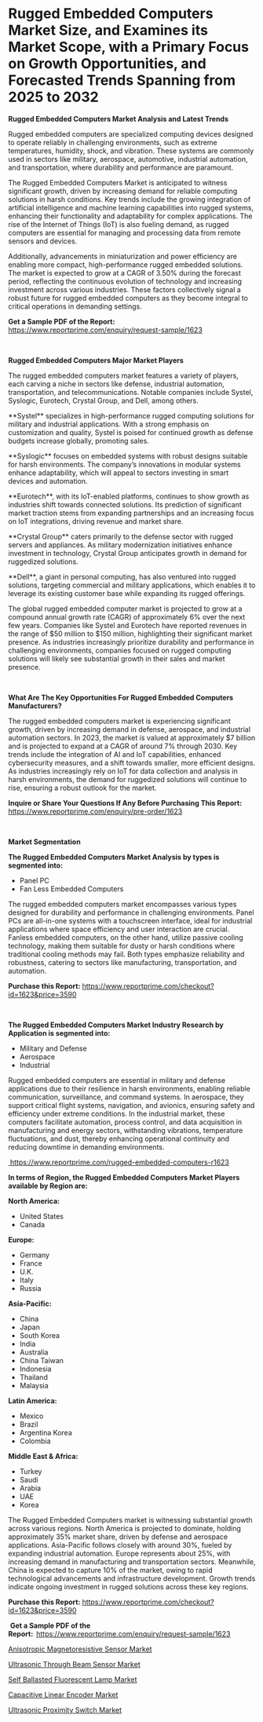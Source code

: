 <p><h1>Rugged Embedded Computers Market Size, and Examines its Market Scope, with a Primary Focus on Growth Opportunities, and Forecasted Trends Spanning from 2025 to 2032</h1></p><p><strong>Rugged Embedded Computers Market Analysis and Latest Trends</strong></p>
<p><p>Rugged embedded computers are specialized computing devices designed to operate reliably in challenging environments, such as extreme temperatures, humidity, shock, and vibration. These systems are commonly used in sectors like military, aerospace, automotive, industrial automation, and transportation, where durability and performance are paramount.</p><p>The Rugged Embedded Computers Market is anticipated to witness significant growth, driven by increasing demand for reliable computing solutions in harsh conditions. Key trends include the growing integration of artificial intelligence and machine learning capabilities into rugged systems, enhancing their functionality and adaptability for complex applications. The rise of the Internet of Things (IoT) is also fueling demand, as rugged computers are essential for managing and processing data from remote sensors and devices.</p><p>Additionally, advancements in miniaturization and power efficiency are enabling more compact, high-performance rugged embedded solutions. The market is expected to grow at a CAGR of 3.50% during the forecast period, reflecting the continuous evolution of technology and increasing investment across various industries. These factors collectively signal a robust future for rugged embedded computers as they become integral to critical operations in demanding settings.</p></p>
<p><strong>Get a Sample PDF of the Report:&nbsp;</strong> <a href="https://www.reportprime.com/enquiry/request-sample/1623?utm_campaign=1876&utm_medium=2&utm_source=Github&utm_content=ia&utm_term=18032025&utm_id=rugged-embedded-computers">https://www.reportprime.com/enquiry/request-sample/1623</a></p>
<p>&nbsp;</p>
<p><strong>Rugged Embedded Computers Major Market Players</strong></p>
<p><p>The rugged embedded computers market features a variety of players, each carving a niche in sectors like defense, industrial automation, transportation, and telecommunications. Notable companies include Systel, Syslogic, Eurotech, Crystal Group, and Dell, among others.</p><p>**Systel** specializes in high-performance rugged computing solutions for military and industrial applications. With a strong emphasis on customization and quality, Systel is poised for continued growth as defense budgets increase globally, promoting sales.</p><p>**Syslogic** focuses on embedded systems with robust designs suitable for harsh environments. The company’s innovations in modular systems enhance adaptability, which will appeal to sectors investing in smart devices and automation.</p><p>**Eurotech**, with its IoT-enabled platforms, continues to show growth as industries shift towards connected solutions. Its prediction of significant market traction stems from expanding partnerships and an increasing focus on IoT integrations, driving revenue and market share.</p><p>**Crystal Group** caters primarily to the defense sector with rugged servers and appliances. As military modernization initiatives enhance investment in technology, Crystal Group anticipates growth in demand for ruggedized solutions. </p><p>**Dell**, a giant in personal computing, has also ventured into rugged solutions, targeting commercial and military applications, which enables it to leverage its existing customer base while expanding its rugged offerings.</p><p>The global rugged embedded computer market is projected to grow at a compound annual growth rate (CAGR) of approximately 6% over the next few years. Companies like Systel and Eurotech have reported revenues in the range of $50 million to $150 million, highlighting their significant market presence. As industries increasingly prioritize durability and performance in challenging environments, companies focused on rugged computing solutions will likely see substantial growth in their sales and market presence.</p></p>
<p>&nbsp;</p>
<p><strong>What Are The Key Opportunities For Rugged Embedded Computers Manufacturers?</strong></p>
<p><p>The rugged embedded computers market is experiencing significant growth, driven by increasing demand in defense, aerospace, and industrial automation sectors. In 2023, the market is valued at approximately $7 billion and is projected to expand at a CAGR of around 7% through 2030. Key trends include the integration of AI and IoT capabilities, enhanced cybersecurity measures, and a shift towards smaller, more efficient designs. As industries increasingly rely on IoT for data collection and analysis in harsh environments, the demand for ruggedized solutions will continue to rise, ensuring a robust outlook for the market.</p></p>
<p><strong>Inquire or Share Your Questions If Any Before Purchasing This Report:</strong> <a href="https://www.reportprime.com/enquiry/pre-order/1623?utm_campaign=1876&utm_medium=2&utm_source=Github&utm_content=ia&utm_term=18032025&utm_id=rugged-embedded-computers">https://www.reportprime.com/enquiry/pre-order/1623</a></p>
<p>&nbsp;</p>
<p><strong>Market Segmentation</strong></p>
<p><strong>The Rugged Embedded Computers Market Analysis by types is segmented into:</strong></p>
<p><ul><li>Panel PC</li><li>Fan Less Embedded Computers</li></ul></p>
<p><p>The rugged embedded computers market encompasses various types designed for durability and performance in challenging environments. Panel PCs are all-in-one systems with a touchscreen interface, ideal for industrial applications where space efficiency and user interaction are crucial. Fanless embedded computers, on the other hand, utilize passive cooling technology, making them suitable for dusty or harsh conditions where traditional cooling methods may fail. Both types emphasize reliability and robustness, catering to sectors like manufacturing, transportation, and automation.</p></p>
<p><strong>Purchase this Report:&nbsp;</strong><a href="https://www.reportprime.com/checkout?id=1623&price=3590&utm_campaign=1876&utm_medium=2&utm_source=Github&utm_content=ia&utm_term=18032025&utm_id=rugged-embedded-computers">https://www.reportprime.com/checkout?id=1623&price=3590</a></p>
<p>&nbsp;</p>
<p><strong>The Rugged Embedded Computers Market Industry Research by Application is segmented into:</strong></p>
<p><ul><li>Military and Defense</li><li>Aerospace</li><li>Industrial</li></ul></p>
<p><p>Rugged embedded computers are essential in military and defense applications due to their resilience in harsh environments, enabling reliable communication, surveillance, and command systems. In aerospace, they support critical flight systems, navigation, and avionics, ensuring safety and efficiency under extreme conditions. In the industrial market, these computers facilitate automation, process control, and data acquisition in manufacturing and energy sectors, withstanding vibrations, temperature fluctuations, and dust, thereby enhancing operational continuity and reducing downtime in demanding environments.</p></p>
<p><a href="https://www.reportprime.com/rugged-embedded-computers-r1623?utm_campaign=1876&utm_medium=2&utm_source=Github&utm_content=ia&utm_term=18032025&utm_id=rugged-embedded-computers">&nbsp;https://www.reportprime.com/rugged-embedded-computers-r1623</a></p>
<p><strong>In terms of Region, the Rugged Embedded Computers Market Players available by Region are:</strong></p>
<p>
    <p> <strong> North America: </strong>
        <ul>
            <li>United States</li>
            <li>Canada</li>
        </ul>
        </p> 
    <p> <strong> Europe: </strong>
        <ul>
            <li>Germany</li>
            <li>France</li>
            <li>U.K.</li>
            <li>Italy</li>
            <li>Russia</li>
        </ul>
        </p> 
    <p> <strong> Asia-Pacific: </strong>
        <ul>
            <li>China</li>
            <li>Japan</li>
            <li>South Korea</li>
            <li>India</li>
            <li>Australia</li>
            <li>China Taiwan</li>
            <li>Indonesia</li>
            <li>Thailand</li>
            <li>Malaysia</li>
        </ul>
        </p> 
    <p> <strong> Latin America: </strong>
        <ul>
            <li>Mexico</li>
            <li>Brazil</li>
            <li>Argentina Korea</li>
            <li>Colombia</li>
        </ul>
        </p> 
    <p> <strong> Middle East & Africa: </strong>
        <ul>
            <li>Turkey</li>
            <li>Saudi</li>
            <li>Arabia</li>
            <li>UAE</li>
            <li>Korea</li>
        </ul>
    </p>
    </p>
<p><p>The Rugged Embedded Computers market is witnessing substantial growth across various regions. North America is projected to dominate, holding approximately 35% market share, driven by defense and aerospace applications. Asia-Pacific follows closely with around 30%, fueled by expanding industrial automation. Europe represents about 25%, with increasing demand in manufacturing and transportation sectors. Meanwhile, China is expected to capture 10% of the market, owing to rapid technological advancements and infrastructure development. Growth trends indicate ongoing investment in rugged solutions across these key regions.</p></p>
<p><strong>Purchase this Report: </strong><a href="https://www.reportprime.com/checkout?id=1623&price=3590&utm_campaign=1876&utm_medium=2&utm_source=Github&utm_content=ia&utm_term=18032025&utm_id=rugged-embedded-computers">https://www.reportprime.com/checkout?id=1623&price=3590</a></p>
<p>&nbsp;<strong>Get a Sample PDF of the Report:&nbsp;&nbsp;</strong><a href="https://www.reportprime.com/enquiry/request-sample/1623?utm_campaign=1876&utm_medium=2&utm_source=Github&utm_content=ia&utm_term=18032025&utm_id=rugged-embedded-computers">https://www.reportprime.com/enquiry/request-sample/1623</a></p>
<p><strong></strong></p>
<p><p><a href="https://github.com/shirleenfraker87/Market-Research-Report-List-1/blob/main/anisotropic-magnetoresistive-sensor-market.md?utm_campaign=1876&utm_medium=2&utm_source=Github&utm_content=ia&utm_term=18032025&utm_id=rugged-embedded-computers">Anisotropic Magnetoresistive Sensor Market</a></p><p><a href="https://github.com/bholdsfofie/Market-Research-Report-List-1/blob/main/ultrasonic-through-beam-sensor-market.md?utm_campaign=1876&utm_medium=2&utm_source=Github&utm_content=ia&utm_term=18032025&utm_id=rugged-embedded-computers">Ultrasonic Through Beam Sensor Market</a></p><p><a href="https://github.com/birbamanan03/Market-Research-Report-List-1/blob/main/self-ballasted-fluorescent-lamp-market.md?utm_campaign=1876&utm_medium=2&utm_source=Github&utm_content=ia&utm_term=18032025&utm_id=rugged-embedded-computers">Self Ballasted Fluorescent Lamp Market</a></p><p><a href="https://github.com/djibenesha/Market-Research-Report-List-1/blob/main/capacitive-linear-encoder-market.md?utm_campaign=1876&utm_medium=2&utm_source=Github&utm_content=ia&utm_term=18032025&utm_id=rugged-embedded-computers">Capacitive Linear Encoder Market</a></p><p><a href="https://github.com/abedlagagica4/Market-Research-Report-List-1/blob/main/ultrasonic-proximity-switch-market.md?utm_campaign=1876&utm_medium=2&utm_source=Github&utm_content=ia&utm_term=18032025&utm_id=rugged-embedded-computers">Ultrasonic Proximity Switch Market</a></p></p>